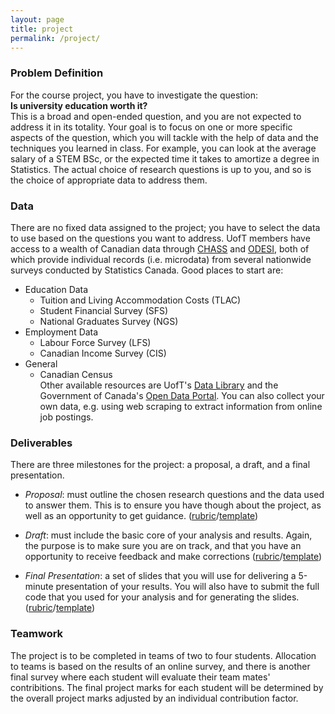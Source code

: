 ```yaml
---
layout: page
title: project
permalink: /project/
---
```


### Problem Definition

For the course project, you have to investigate the question:  
**Is university education worth it?**  
This is a broad and open-ended question, and you are not expected to address it in its totality. Your goal is to focus on one or more specific aspects of the question, which you will tackle with the help of data and the techniques you learned in class. For example, you can look at the average salary of a STEM BSc, or the expected time it takes to amortize a degree in Statistics. The actual choice of research questions is up to you, and so is the choice of appropriate data to address them.

### Data

There are no fixed data assigned to the project; you have to select the data to use based on the questions you want to address. UofT members have access to a wealth of Canadian data through [CHASS](http://dc.chass.utoronto.ca/) and [ODESI](https://search1.odesi.ca/#/), both of which provide individual records (i.e. microdata) from several nationwide surveys conducted by Statistics Canada. Good places to start are: 
- Education Data
	+ Tuition and Living Accommodation Costs (TLAC)
	+ Student Financial Survey (SFS)
	+ National Graduates Survey (NGS)
- Employment Data
	+ Labour Force Survey (LFS)
	+ Canadian Income Survey (CIS)
- General
	+ Canadian Census   
Other available resources are UofT's [Data Library](https://mdl.library.utoronto.ca/) and the Government of Canada's [Open Data Portal](https://open.canada.ca/en/open-data). You can also collect your own data, e.g. using web scraping to extract information from online job postings.

### Deliverables

There are three milestones for the project: a proposal, a draft, and a final presentation.

- *Proposal*: must outline the chosen research questions and the data used to answer them. This is to ensure you have though about the project, as well as an opportunity to get guidance. ([rubric](/files/proposal_rubric.pdf)/[template](/files/proposal_template.Rmd))

- *Draft*: must include the basic core of your analysis and results. Again, the purpose is to make sure you are on track, and that you have an opportunity to receive feedback and make corrections ([rubric](/files/draft_rubric.pdf)/[template](/files/draft_template.Rmd))

- *Final Presentation*: a set of slides that you will use for delivering a 5-minute presentation of your results. You will also have to submit the full code that you used for your analysis and for generating the slides. ([rubric](/files/presentation_rubric.pdf)/[template](/files/presentation_template.Rmd))

### Teamwork

The project is to be completed in teams of two to four students. Allocation to teams is based on the results of an online survey, and there is another final survey where each student will evaluate their team mates' contribitions. The final project marks for each student will be determined by the overall project marks adjusted by an individual contribution factor.
